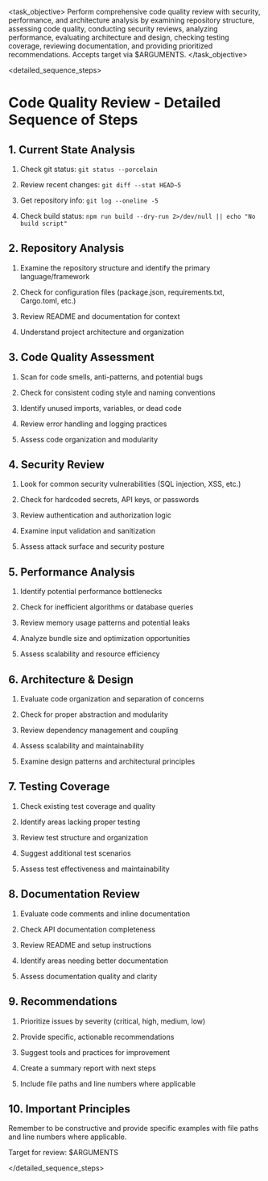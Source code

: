 <task name="Code Quality Review">

<task_objective>
Perform comprehensive code quality review with security, performance, and architecture analysis by examining repository structure, assessing code quality, conducting security reviews, analyzing performance, evaluating architecture and design, checking testing coverage, reviewing documentation, and providing prioritized recommendations. Accepts target via $ARGUMENTS.
</task_objective>

<detailed_sequence_steps>
# Code Quality Review - Detailed Sequence of Steps

## 1. Current State Analysis

1. Check git status: `git status --porcelain`

2. Review recent changes: `git diff --stat HEAD~5`

3. Get repository info: `git log --oneline -5`

4. Check build status: `npm run build --dry-run 2>/dev/null || echo "No build script"`

## 2. Repository Analysis

1. Examine the repository structure and identify the primary language/framework

2. Check for configuration files (package.json, requirements.txt, Cargo.toml, etc.)

3. Review README and documentation for context

4. Understand project architecture and organization

## 3. Code Quality Assessment

1. Scan for code smells, anti-patterns, and potential bugs

2. Check for consistent coding style and naming conventions

3. Identify unused imports, variables, or dead code

4. Review error handling and logging practices

5. Assess code organization and modularity

## 4. Security Review

1. Look for common security vulnerabilities (SQL injection, XSS, etc.)

2. Check for hardcoded secrets, API keys, or passwords

3. Review authentication and authorization logic

4. Examine input validation and sanitization

5. Assess attack surface and security posture

## 5. Performance Analysis

1. Identify potential performance bottlenecks

2. Check for inefficient algorithms or database queries

3. Review memory usage patterns and potential leaks

4. Analyze bundle size and optimization opportunities

5. Assess scalability and resource efficiency

## 6. Architecture & Design

1. Evaluate code organization and separation of concerns

2. Check for proper abstraction and modularity

3. Review dependency management and coupling

4. Assess scalability and maintainability

5. Examine design patterns and architectural principles

## 7. Testing Coverage

1. Check existing test coverage and quality

2. Identify areas lacking proper testing

3. Review test structure and organization

4. Suggest additional test scenarios

5. Assess test effectiveness and maintainability

## 8. Documentation Review

1. Evaluate code comments and inline documentation

2. Check API documentation completeness

3. Review README and setup instructions

4. Identify areas needing better documentation

5. Assess documentation quality and clarity

## 9. Recommendations

1. Prioritize issues by severity (critical, high, medium, low)

2. Provide specific, actionable recommendations

3. Suggest tools and practices for improvement

4. Create a summary report with next steps

5. Include file paths and line numbers where applicable

## 10. Important Principles

Remember to be constructive and provide specific examples with file paths and line numbers where applicable.

Target for review: $ARGUMENTS

</detailed_sequence_steps>

</task>
